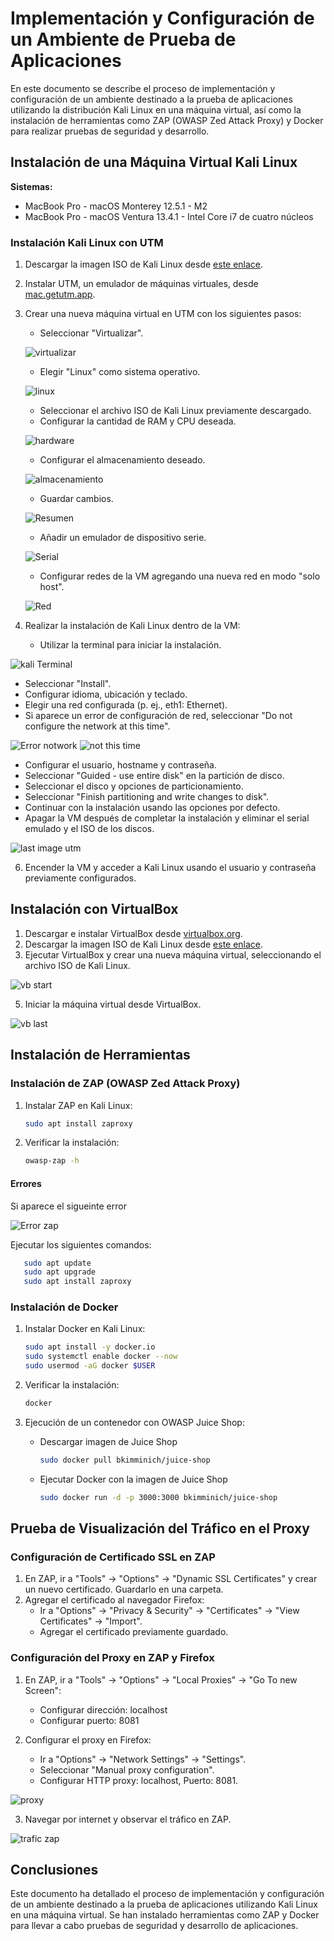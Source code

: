 # Implementación y Configuración de un Ambiente de Prueba de Aplicaciones

En este documento se describe el proceso de implementación y configuración de un ambiente destinado a la prueba de aplicaciones utilizando la distribución Kali Linux en una máquina virtual, así como la instalación de herramientas como ZAP (OWASP Zed Attack Proxy) y Docker para realizar pruebas de seguridad y desarrollo.

## Instalación de una Máquina Virtual Kali Linux

**Sistemas:**
- MacBook Pro - macOS Monterey 12.5.1 - M2
- MacBook Pro - macOS Ventura 13.4.1 - Intel Core i7 de cuatro núcleos

### Instalación Kali Linux con UTM

1. Descargar la imagen ISO de Kali Linux desde [este enlace](https://www.kali.org/get-kali/#kali-platforms).
2. Instalar UTM, un emulador de máquinas virtuales, desde [mac.getutm.app](https://mac.getutm.app/).
3. Crear una nueva máquina virtual en UTM con los siguientes pasos:
   - Seleccionar "Virtualizar".

   ![virtualizar](https://github.com/joaquinpereyra/Desarrollo-Seguro/assets/42189479/a452a573-1ad8-4b14-851e-dc53cc502227)

   - Elegir "Linux" como sistema operativo.

   ![linux](https://github.com/joaquinpereyra/Desarrollo-Seguro/assets/42189479/6243754a-8379-42d8-9e5b-c1a021c1980a)
   
   - Seleccionar el archivo ISO de Kali Linux previamente descargado.
   - Configurar la cantidad de RAM y CPU deseada.
     
   ![hardware](https://github.com/joaquinpereyra/Desarrollo-Seguro/assets/42189479/c1138a21-0202-47b3-8535-21223b761723)
   
   - Configurar el almacenamiento deseado.
   
   ![almacenamiento](https://github.com/joaquinpereyra/Desarrollo-Seguro/assets/42189479/818c76e9-ab6e-4ac4-8773-38e27454442b)
   
   - Guardar cambios.
   
   ![Resumen](https://github.com/joaquinpereyra/Desarrollo-Seguro/assets/42189479/2b636d88-beb3-40c0-85a7-27ccc077bf91)
   
   - Añadir un emulador de dispositivo serie.
   
   ![Serial](https://github.com/joaquinpereyra/Desarrollo-Seguro/assets/42189479/176b0073-df2e-4c62-943c-371c730facc3)
   
   - Configurar redes de la VM agregando una nueva red en modo "solo host".
   
   ![Red](https://github.com/joaquinpereyra/Desarrollo-Seguro/assets/42189479/5d230748-01d0-43f2-9881-22944b63477d)


5. Realizar la instalación de Kali Linux dentro de la VM:
   - Utilizar la terminal para iniciar la instalación.
   
  ![kali Terminal](https://github.com/joaquinpereyra/Desarrollo-Seguro/assets/42189479/67add05e-6e38-415c-a989-4043c68a4587)
  
   - Seleccionar "Install".
   - Configurar idioma, ubicación y teclado.
   - Elegir una red configurada (p. ej., eth1: Ethernet).
   - Si aparece un error de configuración de red, seleccionar "Do not configure the network at this time".

   ![Error notwork](https://github.com/joaquinpereyra/Desarrollo-Seguro/assets/42189479/660eff6b-764f-4743-91cc-4a1fc2e88efe)
   ![not this time](https://github.com/joaquinpereyra/Desarrollo-Seguro/assets/42189479/5fd5c2c5-86ea-44de-80df-73595d9f37f2)
   
   - Configurar el usuario, hostname y contraseña.
   - Seleccionar "Guided - use entire disk" en la partición de disco.
   - Seleccionar el disco y opciones de particionamiento.
   - Seleccionar "Finish partitioning and write changes to disk".
   - Continuar con la instalación usando las opciones por defecto.
   - Apagar la VM después de completar la instalación y eliminar el serial emulado y el ISO de los discos.

   ![last image utm](https://github.com/joaquinpereyra/Desarrollo-Seguro/assets/42189479/3e0bb2a2-5f0e-4485-9469-af1de119fa49)


6. Encender la VM y acceder a Kali Linux usando el usuario y contraseña previamente configurados.

## Instalación con VirtualBox

1. Descargar e instalar VirtualBox desde [virtualbox.org](https://www.virtualbox.org/).
2. Descargar la imagen ISO de Kali Linux desde [este enlace](https://www.kali.org/get-kali/#kali-platforms).
3. Ejecutar VirtualBox y crear una nueva máquina virtual, seleccionando el archivo ISO de Kali Linux.

![vb start](https://github.com/joaquinpereyra/Desarrollo-Seguro/assets/42189479/32850afa-79d0-4eb6-8bf0-f585dfdb0822)

5. Iniciar la máquina virtual desde VirtualBox.

![vb last](https://github.com/joaquinpereyra/Desarrollo-Seguro/assets/42189479/fa868874-ca9b-4293-99b7-7f12719bced0)

## Instalación de Herramientas

### Instalación de ZAP (OWASP Zed Attack Proxy)

1. Instalar ZAP en Kali Linux:
   ```bash
   sudo apt install zaproxy
   ```

2. Verificar la instalación:
   ```bash
   owasp-zap -h
   ```
#### Errores
Si aparece el sigueinte error

![Error zap](https://github.com/joaquinpereyra/Desarrollo-Seguro/assets/42189479/c8743160-ea7f-4343-97d8-671148f52949)

Ejecutar los siguientes comandos:
```bash
   sudo apt update
   sudo apt upgrade
   sudo apt install zaproxy
   ```

### Instalación de Docker

1. Instalar Docker en Kali Linux:
   ```bash
   sudo apt install -y docker.io
   sudo systemctl enable docker --now
   sudo usermod -aG docker $USER
   ```

2. Verificar la instalación:
   ```bash
   docker
   ```

3. Ejecución de un contenedor con OWASP Juice Shop:
   - Descargar imagen de Juice Shop 
      ```bash
      sudo docker pull bkimminich/juice-shop
      ```
   - Ejecutar Docker con la imagen de Juice Shop
      ```bash
      sudo docker run -d -p 3000:3000 bkimminich/juice-shop
      ```

## Prueba de Visualización del Tráfico en el Proxy

### Configuración de Certificado SSL en ZAP

1. En ZAP, ir a "Tools" -> "Options" -> "Dynamic SSL Certificates" y crear un nuevo certificado. Guardarlo en una carpeta.
2. Agregar el certificado al navegador Firefox:
   - Ir a "Options" -> "Privacy & Security" -> "Certificates" -> "View Certificates" -> "Import".
   - Agregar el certificado previamente guardado.

### Configuración del Proxy en ZAP y Firefox

1. En ZAP, ir a "Tools" -> "Options" -> "Local Proxies" -> "Go To new Screen":
   - Configurar dirección: localhost
   - Configurar puerto: 8081

2. Configurar el proxy en Firefox:
   - Ir a "Options" -> "Network Settings" -> "Settings".
   - Seleccionar "Manual proxy configuration".
   - Configurar HTTP proxy: localhost, Puerto: 8081.

![proxy](https://github.com/joaquinpereyra/Desarrollo-Seguro/assets/42189479/a7ea2938-8144-4ca5-8855-ffcfa999d8e8)

3. Navegar por internet y observar el tráfico en ZAP.

![trafic zap](https://github.com/joaquinpereyra/Desarrollo-Seguro/assets/42189479/2159fba5-a45e-4b19-a74f-7269b45b9318)


## Conclusiones

Este documento ha detallado el proceso de implementación y configuración de un ambiente destinado a la prueba de aplicaciones utilizando Kali Linux en una máquina virtual. Se han instalado herramientas como ZAP y Docker para llevar a cabo pruebas de seguridad y desarrollo de aplicaciones.
